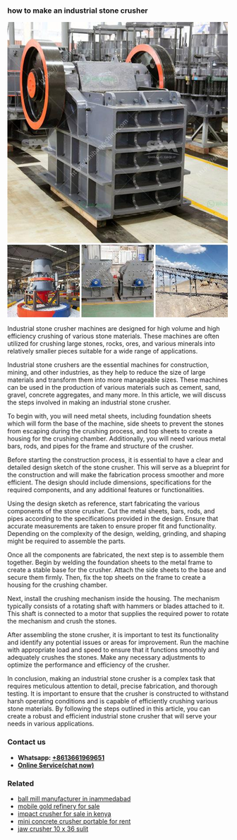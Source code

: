 <h3>how to make an industrial stone crusher</h3><img src='1708589642.jpg' alt=''><p>Industrial stone crusher machines are designed for high volume and high efficiency crushing of various stone materials. These machines are often utilized for crushing large stones, rocks, ores, and various minerals into relatively smaller pieces suitable for a wide range of applications.</p><p>Industrial stone crushers are the essential machines for construction, mining, and other industries, as they help to reduce the size of large materials and transform them into more manageable sizes. These machines can be used in the production of various materials such as cement, sand, gravel, concrete aggregates, and many more. In this article, we will discuss the steps involved in making an industrial stone crusher.</p><p>To begin with, you will need metal sheets, including foundation sheets which will form the base of the machine, side sheets to prevent the stones from escaping during the crushing process, and top sheets to create a housing for the crushing chamber. Additionally, you will need various metal bars, rods, and pipes for the frame and structure of the crusher.</p><p>Before starting the construction process, it is essential to have a clear and detailed design sketch of the stone crusher. This will serve as a blueprint for the construction and will make the fabrication process smoother and more efficient. The design should include dimensions, specifications for the required components, and any additional features or functionalities.</p><p>Using the design sketch as reference, start fabricating the various components of the stone crusher. Cut the metal sheets, bars, rods, and pipes according to the specifications provided in the design. Ensure that accurate measurements are taken to ensure proper fit and functionality. Depending on the complexity of the design, welding, grinding, and shaping might be required to assemble the parts.</p><p>Once all the components are fabricated, the next step is to assemble them together. Begin by welding the foundation sheets to the metal frame to create a stable base for the crusher. Attach the side sheets to the base and secure them firmly. Then, fix the top sheets on the frame to create a housing for the crushing chamber.</p><p>Next, install the crushing mechanism inside the housing. The mechanism typically consists of a rotating shaft with hammers or blades attached to it. This shaft is connected to a motor that supplies the required power to rotate the mechanism and crush the stones.</p><p>After assembling the stone crusher, it is important to test its functionality and identify any potential issues or areas for improvement. Run the machine with appropriate load and speed to ensure that it functions smoothly and adequately crushes the stones. Make any necessary adjustments to optimize the performance and efficiency of the crusher.</p><p>In conclusion, making an industrial stone crusher is a complex task that requires meticulous attention to detail, precise fabrication, and thorough testing. It is important to ensure that the crusher is constructed to withstand harsh operating conditions and is capable of efficiently crushing various stone materials. By following the steps outlined in this article, you can create a robust and efficient industrial stone crusher that will serve your needs in various applications.</p><h3>Contact us</h3><ul><li><strong>Whatsapp:&nbsp;<a href="https://wa.me/8613661969651">+8613661969651</a></strong></li><li><a href="https://swt.shibang-china.com/?git&amp;zhl&amp;how to make an industrial stone crusher"><strong>Online Service(chat now)</strong></a></li></ul><h3>Related</h3><ul><li><a href='ball mill manufacturer in inammedabad.md'>ball mill manufacturer in inammedabad</a></li><li><a href='mobile gold refinery for sale.md'>mobile gold refinery for sale</a></li><li><a href='impact crusher for sale in kenya.md'>impact crusher for sale in kenya</a></li><li><a href='mini concrete crusher portable for rent.md'>mini concrete crusher portable for rent</a></li><li><a href='jaw crusher 10 x 36 sulit.md'>jaw crusher 10 x 36 sulit</a></li></ul>